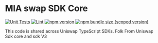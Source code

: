 # MIA swap SDK Core

[![Unit Tests](https://github.com/Uniswap/uniswap-sdk-core/workflows/Unit%20Tests/badge.svg)](https://github.com/Uniswap/uniswap-sdk-core/actions?query=workflow%3A%22Unit+Tests%22)
[![Lint](https://github.com/Uniswap/uniswap-sdk-core/workflows/Lint/badge.svg)](https://github.com/Uniswap/uniswap-sdk-core/actions?query=workflow%3ALint)
[![npm version](https://img.shields.io/npm/v/@uniswap/sdk-core/latest.svg)](https://www.npmjs.com/package/@uniswap/sdk-core/v/latest)
[![npm bundle size (scoped version)](https://img.shields.io/bundlephobia/minzip/@uniswap/sdk-core/latest.svg)](https://bundlephobia.com/result?p=@uniswap/sdk-core@latest)

This code is shared across Uniswap TypeScript SDKs.
Folk From Uniswap Sdk core and sdk V3
